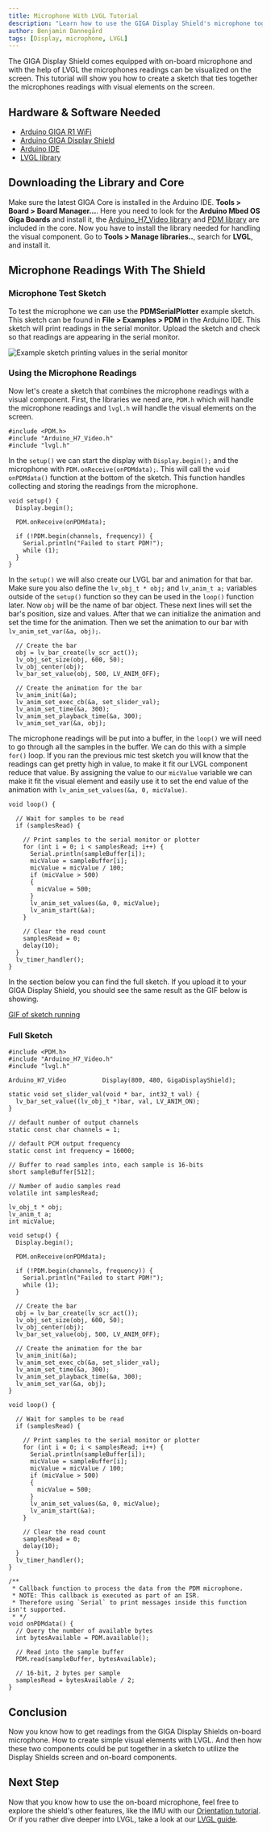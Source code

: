 ```yaml
---
title: Microphone With LVGL Tutorial
description: "Learn how to use the GIGA Display Shield's microphone together with LVGL."
author: Benjamin Dannegård
tags: [Display, microphone, LVGL]
---
```


The GIGA Display Shield comes equipped with on-board microphone and with the help of LVGL the microphones readings can be visualized on the screen. This tutorial will show you how to create a sketch that ties together the microphones readings with visual elements on the screen.

## Hardware & Software Needed

- [Arduino GIGA R1 WiFi](/hardware/giga-r1)
- [Arduino GIGA Display Shield](/hardware/giga-display-shield)
- [Arduino IDE](https://www.arduino.cc/en/software)
- [LVGL library](https://reference.arduino.cc/reference/en/libraries/lvgl/)

## Downloading the Library and Core

Make sure the latest GIGA Core is installed in the Arduino IDE. **Tools > Board > Board Manager...**. Here you need to look for the **Arduino Mbed OS Giga Boards** and install it, the [Arduino_H7_Video library](https://github.com/arduino/ArduinoCore-mbed/tree/main/libraries/Arduino_H7_Video) and [PDM library](https://docs.arduino.cc/learn/built-in-libraries/pdm) are included in the core. Now you have to install the library needed for handling the visual component. Go to **Tools > Manage libraries..**, search for **LVGL**, and install it.

## Microphone Readings With The Shield

### Microphone Test Sketch

To test the microphone we can use the **PDMSerialPlotter** example sketch. This sketch can be found in **File > Examples > PDM** in the Arduino IDE. This sketch will print readings in the serial monitor. Upload the sketch and check so that readings are appearing in the serial monitor.

![Example sketch printing values in the serial monitor](assets/pdm-test-sketch.svg)

### Using the Microphone Readings

Now let's create a sketch that combines the microphone readings with a visual component. First, the libraries we need are, `PDM.h` which will handle the microphone readings and `lvgl.h` will handle the visual elements on the screen.

```arduino
#include <PDM.h>
#include "Arduino_H7_Video.h"
#include "lvgl.h"
```

In the `setup()` we can start the display with `Display.begin();` and the microphone with `PDM.onReceive(onPDMdata);`. This will call the `void onPDMdata()` function at the bottom of the sketch. This function handles collecting and storing the readings from the microphone.

```arduino
void setup() {
  Display.begin();

  PDM.onReceive(onPDMdata);

  if (!PDM.begin(channels, frequency)) {
    Serial.println("Failed to start PDM!");
    while (1);
  }
}
```

In the `setup()` we will also create our LVGL bar and animation for that bar. Make sure you also define the `lv_obj_t * obj;` and `lv_anim_t a;` variables outside of the `setup()` function so they can be used in the `loop()` function later. Now `obj` will be the name of bar object. These next lines will set the bar's position, size and values. After that we can initialize the animation and set the time for the animation. Then we set the animation to our bar with `lv_anim_set_var(&a, obj);`.

```arduino
  // Create the bar
  obj = lv_bar_create(lv_scr_act());
  lv_obj_set_size(obj, 600, 50);
  lv_obj_center(obj);
  lv_bar_set_value(obj, 500, LV_ANIM_OFF);
  
  // Create the animation for the bar
  lv_anim_init(&a);
  lv_anim_set_exec_cb(&a, set_slider_val);
  lv_anim_set_time(&a, 300);
  lv_anim_set_playback_time(&a, 300);
  lv_anim_set_var(&a, obj);
```

The microphone readings will be put into a buffer, in the `loop()` we will need to go through all the samples in the buffer. We can do this with a simple `for()` loop. If you ran the previous mic test sketch you will know that the readings can get pretty high in value, to make it fit our LVGL component reduce that value. By assigning the value to our `micValue` variable we can make it fit the visual element and easily use it to set the end value of the animation with `lv_anim_set_values(&a, 0, micValue)`.

```arduino
void loop() {
  
  // Wait for samples to be read
  if (samplesRead) {

    // Print samples to the serial monitor or plotter
    for (int i = 0; i < samplesRead; i++) {
      Serial.println(sampleBuffer[i]);
      micValue = sampleBuffer[i];
      micValue = micValue / 100;
      if (micValue > 500)
      {
        micValue = 500;
      }
      lv_anim_set_values(&a, 0, micValue);
      lv_anim_start(&a);
    }

    // Clear the read count
    samplesRead = 0;
    delay(10);
  }
  lv_timer_handler();
}
```

In the section below you can find the full sketch. If you upload it to your GIGA Display Shield, you should see the same result as the GIF below is showing.

[GIF of sketch running]()

### Full Sketch

```arduino
#include <PDM.h>
#include "Arduino_H7_Video.h"
#include "lvgl.h"

Arduino_H7_Video          Display(800, 480, GigaDisplayShield);

static void set_slider_val(void * bar, int32_t val) {
  lv_bar_set_value((lv_obj_t *)bar, val, LV_ANIM_ON);
}

// default number of output channels
static const char channels = 1;

// default PCM output frequency
static const int frequency = 16000;

// Buffer to read samples into, each sample is 16-bits
short sampleBuffer[512];

// Number of audio samples read
volatile int samplesRead;

lv_obj_t * obj;
lv_anim_t a;
int micValue;

void setup() {
  Display.begin();

  PDM.onReceive(onPDMdata);

  if (!PDM.begin(channels, frequency)) {
    Serial.println("Failed to start PDM!");
    while (1);
  }

  // Create the bar
  obj = lv_bar_create(lv_scr_act());
  lv_obj_set_size(obj, 600, 50);
  lv_obj_center(obj);
  lv_bar_set_value(obj, 500, LV_ANIM_OFF);
  
  // Create the animation for the bar
  lv_anim_init(&a);
  lv_anim_set_exec_cb(&a, set_slider_val);
  lv_anim_set_time(&a, 300);
  lv_anim_set_playback_time(&a, 300);
  lv_anim_set_var(&a, obj);
}

void loop() {
  
  // Wait for samples to be read
  if (samplesRead) {

    // Print samples to the serial monitor or plotter
    for (int i = 0; i < samplesRead; i++) {
      Serial.println(sampleBuffer[i]);
      micValue = sampleBuffer[i];
      micValue = micValue / 100;
      if (micValue > 500)
      {
        micValue = 500;
      }
      lv_anim_set_values(&a, 0, micValue);
      lv_anim_start(&a);
    }

    // Clear the read count
    samplesRead = 0;
    delay(10);
  }
  lv_timer_handler();
}

/**
 * Callback function to process the data from the PDM microphone.
 * NOTE: This callback is executed as part of an ISR.
 * Therefore using `Serial` to print messages inside this function isn't supported.
 * */
void onPDMdata() {
  // Query the number of available bytes
  int bytesAvailable = PDM.available();

  // Read into the sample buffer
  PDM.read(sampleBuffer, bytesAvailable);

  // 16-bit, 2 bytes per sample
  samplesRead = bytesAvailable / 2;
}
```

## Conclusion

Now you know how to get readings from the GIGA Display Shields on-board microphone. How to create simple visual elements with LVGL. And then how these two components could be put together in a sketch to utilize the Display Shields screen and on-board components.

## Next Step
Now that you know how to use the on-board microphone, feel free to explore the shield's other features, like the IMU with our [Orientation tutorial](/tutorials/image-orientation). Or if you rather dive deeper into LVGL, take a look at our [LVGL guide](tutorials/lvgl-guide).